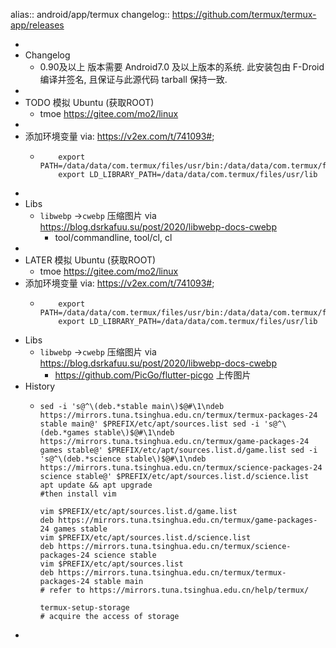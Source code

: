alias:: android/app/termux
changelog:: https://github.com/termux/termux-app/releases

-
- Changelog
  - 0.90及以上 版本需要 Android7.0 及以上版本的系统. 此安装包由 F-Droid 编译并签名, 且保证与此源代码 tarball 保持一致.
-
- TODO 模拟 Ubuntu (获取ROOT)
  - tmoe https://gitee.com/mo2/linux
-
- 添加环境变量 via: https://v2ex.com/t/741093#;
  - ```
        export PATH=/data/data/com.termux/files/usr/bin:/data/data/com.termux/files/usr/bin/applets:$PATH
        export LD_LIBRARY_PATH=/data/data/com.termux/files/usr/lib
    ```
-
- Libs
  - `libwebp` ->`cwebp` 压缩图片 via https://blog.dsrkafuu.su/post/2020/libwebp-docs-cwebp
    - tool/commandline, tool/cl, cl
-
- LATER 模拟 Ubuntu (获取ROOT)
  - tmoe https://gitee.com/mo2/linux
- 添加环境变量 via: https://v2ex.com/t/741093#;
  - ```
        export PATH=/data/data/com.termux/files/usr/bin:/data/data/com.termux/files/usr/bin/applets:$PATH
        export LD_LIBRARY_PATH=/data/data/com.termux/files/usr/lib
    ```
- Libs
  - `libwebp` ->`cwebp` 压缩图片 via https://blog.dsrkafuu.su/post/2020/libwebp-docs-cwebp
    - https://github.com/PicGo/flutter-picgo 上传图片
- History
  - ```shell
    sed -i 's@^\(deb.*stable main\)$@#\1\ndeb https://mirrors.tuna.tsinghua.edu.cn/termux/termux-packages-24 stable main@' $PREFIX/etc/apt/sources.list sed -i 's@^\(deb.*games stable\)$@#\1\ndeb https://mirrors.tuna.tsinghua.edu.cn/termux/game-packages-24 games stable@' $PREFIX/etc/apt/sources.list.d/game.list sed -i 's@^\(deb.*science stable\)$@#\1\ndeb https://mirrors.tuna.tsinghua.edu.cn/termux/science-packages-24 science stable@' $PREFIX/etc/apt/sources.list.d/science.list apt update && apt upgrade
    #then install vim
    
    vim $PREFIX/etc/apt/sources.list.d/game.list
    deb https://mirrors.tuna.tsinghua.edu.cn/termux/game-packages-24 games stable
    vim $PREFIX/etc/apt/sources.list.d/science.list
    deb https://mirrors.tuna.tsinghua.edu.cn/termux/science-packages-24 science stable
    vim $PREFIX/etc/apt/sources.list
    deb https://mirrors.tuna.tsinghua.edu.cn/termux/termux-packages-24 stable main 
    # refer to https://mirrors.tuna.tsinghua.edu.cn/help/termux/
    
    termux-setup-storage 
    # acquire the access of storage 
    
    ```
-